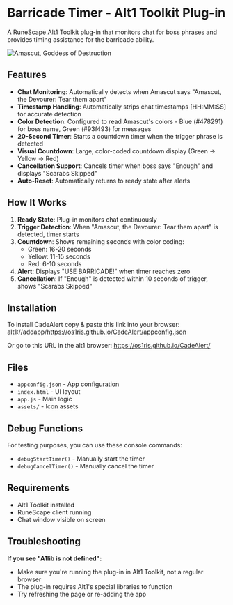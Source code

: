 # Barricade Timer - Alt1 Toolkit Plug-in

A RuneScape Alt1 Toolkit plug-in that monitors chat for boss phrases and provides timing assistance for the barricade ability.

![Amascut, Goddess of Destruction](https://runescape.wiki/images/thumb/New_Boss_Out_Now-_Amascut%2C_Goddess_of_Destruction_%283%29_update_image.jpg/800px-New_Boss_Out_Now-_Amascut%2C_Goddess_of_Destruction_%283%29_update_image.jpg?a8cfa)

## Features

- **Chat Monitoring**: Automatically detects when Amascut says "Amascut, the Devourer: Tear them apart"
- **Timestamp Handling**: Automatically strips chat timestamps [HH:MM:SS] for accurate detection
- **Color Detection**: Configured to read Amascut's colors - Blue (#478291) for boss name, Green (#93f493) for messages
- **20-Second Timer**: Starts a countdown timer when the trigger phrase is detected
- **Visual Countdown**: Large, color-coded countdown display (Green → Yellow → Red)
- **Cancellation Support**: Cancels timer when boss says "Enough" and displays "Scarabs Skipped"
- **Auto-Reset**: Automatically returns to ready state after alerts

## How It Works

1. **Ready State**: Plug-in monitors chat continuously
2. **Trigger Detection**: When "Amascut, the Devourer: Tear them apart" is detected, timer starts
3. **Countdown**: Shows remaining seconds with color coding:
   - Green: 16-20 seconds
   - Yellow: 11-15 seconds
   - Red: 6-10 seconds
4. **Alert**: Displays "USE BARRICADE!" when timer reaches zero
5. **Cancellation**: If "Enough" is detected within 10 seconds of trigger, shows "Scarabs Skipped"

## Installation

To install CadeAlert copy & paste this link into your browser:
alt1://addapp/https://os1ris.github.io/CadeAlert/appconfig.json

Or go to this URL in the alt1 browser:
https://os1ris.github.io/CadeAlert/

## Files

- `appconfig.json` - App configuration
- `index.html` - UI layout
- `app.js` - Main logic
- `assets/` - Icon assets

## Debug Functions

For testing purposes, you can use these console commands:
- `debugStartTimer()` - Manually start the timer
- `debugCancelTimer()` - Manually cancel the timer

## Requirements

- Alt1 Toolkit installed
- RuneScape client running
- Chat window visible on screen

## Troubleshooting

**If you see "A1lib is not defined":**
- Make sure you're running the plug-in in Alt1 Toolkit, not a regular browser
- The plug-in requires Alt1's special libraries to function
- Try refreshing the page or re-adding the app

